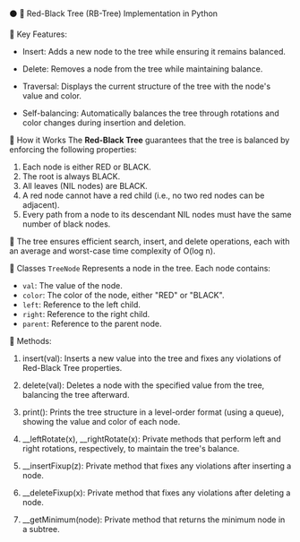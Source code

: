 ⚫️ 🔴 Red-Black Tree (RB-Tree) Implementation in Python

📎 Key Features:
- Insert: Adds a new node to the tree while ensuring it remains balanced.

- Delete: Removes a node from the tree while maintaining balance.

- Traversal: Displays the current structure of the tree with the node's value and color.
- Self-balancing: Automatically balances the tree through rotations and color changes during insertion and deletion.

📎 How it Works
The **Red-Black Tree** guarantees that the tree is balanced by enforcing the following properties:
1. Each node is either RED or BLACK.
2. The root is always BLACK.
3. All leaves (NIL nodes) are BLACK.
4. A red node cannot have a red child (i.e., no two red nodes can be adjacent).
5. Every path from a node to its descendant NIL nodes must have the same number of black nodes.

📎 The tree ensures efficient search, insert, and delete operations, each with an average and worst-case time complexity of O(log n).

📎 Classes
    `TreeNode`
Represents a node in the tree. Each node contains:
- `val`: The value of the node.
- `color`: The color of the node, either "RED" or "BLACK".
- `left`: Reference to the left child.
- `right`: Reference to the right child.
- `parent`: Reference to the parent node.


📎 Methods:
1. insert(val): Inserts a new value into the tree and fixes any violations of Red-Black Tree properties.

2. delete(val): Deletes a node with the specified value from the tree, balancing the tree afterward.

3. print(): Prints the tree structure in a level-order format (using a queue), showing the value and color of each node.

4. __leftRotate(x), __rightRotate(x): Private methods that perform left and right rotations, respectively, to maintain the tree's balance.

5. __insertFixup(z): Private method that fixes any violations after inserting a node.

6. __deleteFixup(x): Private method that fixes any violations after deleting a node.

7. __getMinimum(node): Private method that returns the minimum node in a subtree.